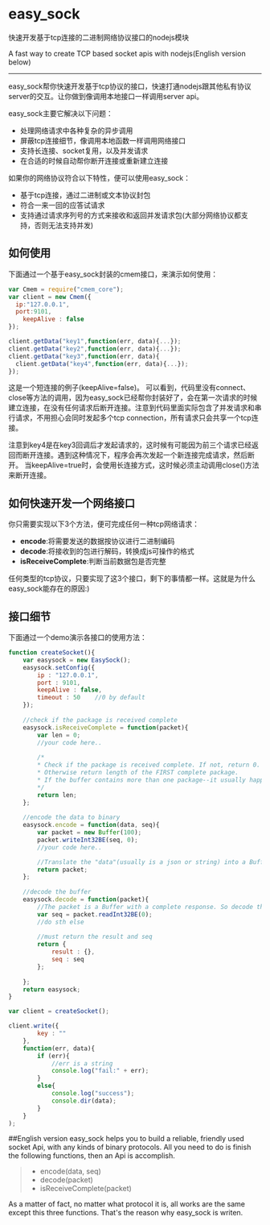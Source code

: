 # easy_sock

快速开发基于tcp连接的二进制网络协议接口的nodejs模块

A fast way to create TCP based socket apis with nodejs(English version below)

------
easy_sock帮你快速开发基于tcp协议的接口，快速打通nodejs跟其他私有协议server的交互。让你做到像调用本地接口一样调用server api。

easy_sock主要它解决以下问题：
- 处理网络请求中各种复杂的异步调用
- 屏蔽tcp连接细节，像调用本地函数一样调用网络接口
- 支持长连接、socket复用，以及并发请求
- 在合适的时候自动帮你断开连接或重新建立连接

如果你的网络协议符合以下特性，便可以使用easy_sock：
- 基于tcp连接，通过二进制或文本协议封包
- 符合一来一回的应答试请求
- 支持通过请求序列号的方式来接收和返回并发请求包(大部分网络协议都支持，否则无法支持并发)


## 如何使用
下面通过一个基于easy_sock封装的cmem接口，来演示如何使用：
```javascript
var Cmem = require("cmem_core");
var client = new Cmem({
  ip:"127.0.0.1",
  port:9101,
	keepAlive : false
});

client.getData("key1",function(err, data){...});
client.getData("key2",function(err, data){...});
client.getData("key3",function(err, data){
  client.getData("key4",function(err, data){...});
});
```
这是一个短连接的例子(keepAlive=false)。
可以看到，代码里没有connect、close等方法的调用，因为easy_sock已经帮你封装好了，会在第一次请求的时候建立连接，在没有任何请求后断开连接。注意到代码里面实际包含了并发请求和串行请求，不用担心会同时发起多个tcp connection，所有请求只会共享一个tcp连接。

注意到key4是在key3回调后才发起请求的，这时候有可能因为前三个请求已经返回而断开连接。遇到这种情况下，程序会再次发起一个新连接完成请求，然后断开。
当keepAlive=true时，会使用长连接方式，这时候必须主动调用close()方法来断开连接。

## 如何快速开发一个网络接口
你只需要实现以下3个方法，便可完成任何一种tcp网络请求：

- **encode**:将需要发送的数据按协议进行二进制编码
- **decode**:将接收到的包进行解码，转换成js可操作的格式
- **isReceiveComplete**:判断当前数据包是否完整

任何类型的tcp协议，只要实现了这3个接口，剩下的事情都一样。这就是为什么easy_sock能存在的原因:)

## 接口细节

下面通过一个demo演示各接口的使用方法：

```javascript
function createSocket(){
	var easysock = new EasySock();
	easysock.setConfig({
		ip : "127.0.0.1",
		port : 9101,	
		keepAlive : false,	
		timeout : 50	//0 by default
	});
	
	//check if the package is received complete
	easysock.isReceiveComplete = function(packet){		
		var len = 0;	
		//your code here..
		
		/* 
		* Check if the package is received complete. If not, return 0.
		* Otherwise return length of the FIRST complete package.
		* If the buffer contains more than one package--it usually happens when package size is small--, just return the size of first one(not total).
		*/
		return len;
	};
	
	//encode the data to binary 
	easysock.encode = function(data, seq){
		var packet = new Buffer(100);
		packet.writeInt32BE(seq, 0);
		//your code here..

		//Translate the "data"(usually is a json or string) into a Buffer, and return the Buffer
		return packet;		
	};
	
	//decode the buffer
	easysock.decode = function(packet){
		//The packet is a Buffer with a complete response. So decode the buffer to other type of data.
		var seq = packet.readInt32BE(0);
		//do sth else
			
		//must return the result and seq
		return {
			result : {},
			seq : seq
		};
		
	};
	return easysock;
}

var client = createSocket();

client.write({
		key : ""
	}, 
	function(err, data){
		if (err){
			//err is a string
			console.log("fail:" + err);
		}
		else{
			console.log("success");
			console.dir(data);
		}
	}
);
```

##English version
easy_sock helps you to build a reliable, friendly used socket Api, with any kinds of binary protocols. All you need to do is finish the following functions, then an Api is accomplish.

> * encode(data, seq)
> * decode(packet)
> * isReceiveComplete(packet) 

As a matter of fact, no matter what protocol it is, all works are the same except this three functions. That's the reason why easy_sock is writen.
